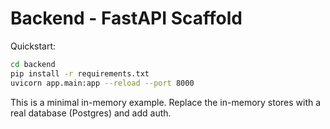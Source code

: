 # Backend - FastAPI Scaffold

Quickstart:

```bash
cd backend
pip install -r requirements.txt
uvicorn app.main:app --reload --port 8000
```

This is a minimal in-memory example. Replace the in-memory stores with a real database (Postgres) and add auth.

